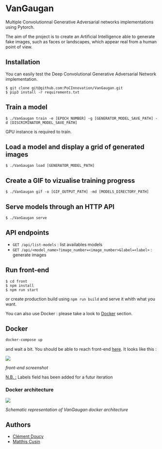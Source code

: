 # VanGaugan

Multiple Convolutionnal Generative Adversarial networks implementations using Pytorch.

The aim of the project is to create an Artificial Intelligence
able to generate fake images, such as faces or landscapes,
which appear real from a human point of view.

## Installation

You can easily test the Deep Convolutional Generative Adversarial Network implementation.

```
$ git clone git@github.com:PoCInnovation/VanGaugan.git
$ pip3 install -r requirements.txt
```

## Train a model

```
$ ./VanGaugan train -e [EPOCH_NUMBER] -g [GENERATOR_MODEL_SAVE_PATH] -d [DISCRIMINATOR_MODEL_SAVE_PATH]
```

GPU instance is required to train.

## Load a model and display a grid of generated images

```
$ ./VanGaugan load [GENERATOR_MODEL_PATH]
```

## Create a GIF to vizualise training progress

```
$ ./VanGaugan gif -o [GIF_OUTPUT_PATH] -md [MODELS_DIRECTORY_PATH]
```

## Serve models through an HTTP API

```
$ ./VanGaugan serve
```

## API endpoints

- `GET /api/list-models` : list availables models
- `GET /api/<model_name>?image_number=<image_number>&label=<label>` : generate images

## Run front-end

```
$ cd front
$ npm install
$ npm run start
```

 or create production build using `npm run build` and serve it whith what you want.

You can also use Docker : please take a look to [Docker](#Docker) section.

## Docker

```bash
docker-compose up
```

and wait a bit. You should be able to reach front-end [here](http://localhost). It looks like this :



![](/home/matthis/Documents/Epitech/POC/VanGaugan/Pictures/front.png)

*front-end screenshot*

<u>N.B. :</u> Labels field has been added for a futur iteration

### Docker architecture

![](/home/matthis/Documents/Epitech/POC/VanGaugan/Pictures/DockerArchi.png)

*Schematic representation of VanGaugan docker architecture*

## Authors

- [Clément Doucy](https://github.com/ClementDoucy/)
- [Matthis Cusin](https://github.com/Basilarc)
